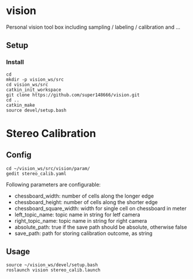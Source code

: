 # vision
Personal vision tool box
including sampling / labeling / calibration and ...
## Setup
### Install
```
cd
mkdir -p vision_ws/src
cd vision_ws/src
catkin_init_workspace
git clone https://github.com/super148666/vision.git
cd ..
catkin_make
source devel/setup.bash
```
# Stereo Calibration
## Config
```
cd ~/vision_ws/src/vision/param/
gedit stereo_calib.yaml
```
Following parameters are configurable:
* chessboard_width: number of cells along the longer edge
* chessboard_height: number of cells along the shorter edge
* chessboard_square_width: width for single cell on chessboard in meter
* left_topic_name: topic name in string for letf camera
* right_topic_name: topic name in string for right camera
* absolute_path: true if the save path should be absolute, otherwise false
* save_path: path for storing calibration outcome, as string

## Usage
```
source ~/vision_ws/devel/setup.bash
roslaunch vision stereo_calib.launch
```

